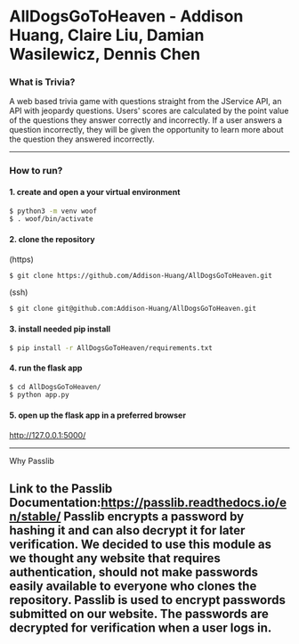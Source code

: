 # AllDogsGoToHeaven - Addison Huang, Claire Liu, Damian Wasilewicz, Dennis Chen


### What is Trivia?
A web based trivia game with questions straight from the JService API, an API with jeopardy questions. Users' scores are calculated by the point value of the questions they answer correctly and incorrectly. If a user answers a question incorrectly, they will be given the opportunity to learn more about the question they answered incorrectly.

----
### How to run?
#### 1. create and open a your virtual environment
```bash
$ python3 -m venv woof
$ . woof/bin/activate
```
#### 2. clone the repository
(https)
```bash
$ git clone https://github.com/Addison-Huang/AllDogsGoToHeaven.git
```
(ssh)
```bash
$ git clone git@github.com:Addison-Huang/AllDogsGoToHeaven.git
```
#### 3. install needed pip install
``` bash
$ pip install -r AllDogsGoToHeaven/requirements.txt
```
#### 4. run the flask app
```bash
$ cd AllDogsGoToHeaven/
$ python app.py
```
#### 5. open up the flask app in a preferred browser
<http://127.0.0.1:5000/>

----
Why Passlib

Link to the Passlib Documentation:https://passlib.readthedocs.io/en/stable/
Passlib encrypts a password by hashing it and can also decrypt it for later verification. We decided to use this module as we thought any website that requires authentication, should not make passwords easily available to everyone who clones the repository. Passlib is used to encrypt passwords submitted on our website. The passwords are decrypted for verification when a user logs in.
----

